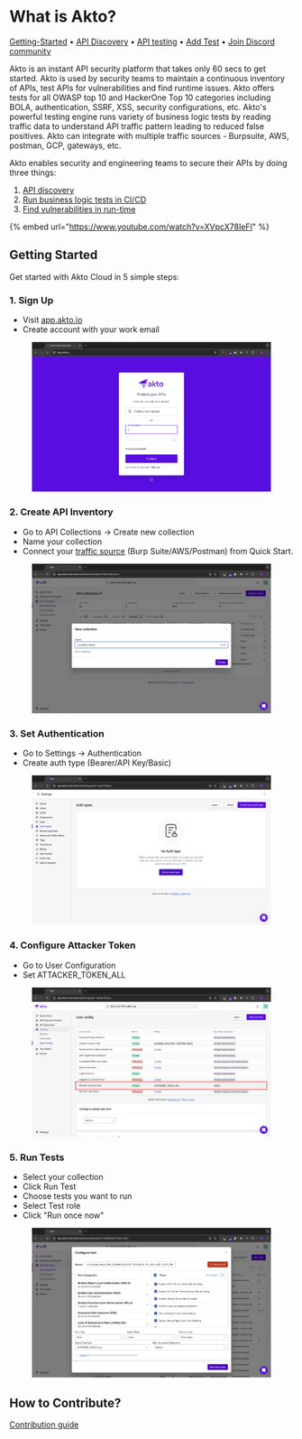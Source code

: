 # What is Akto?

[Getting-Started](./#getting-started) • [API Discovery](api-inventory-1/concepts/api-endpoints.md) • [API testing](api-security-testing/concepts/test.md) • [Add Test](test-editor/concepts/test-library.md) • [Join Discord community](https://discord.com/invite/Wpc6xVME4s)&#x20;

Akto is an instant API security platform that takes only 60 secs to get started. Akto is used by security teams to maintain a continuous inventory of APIs, test APIs for vulnerabilities and find runtime issues. Akto offers tests for all OWASP top 10 and HackerOne Top 10 categories including BOLA, authentication, SSRF, XSS, security configurations, etc. Akto's powerful testing engine runs variety of business logic tests by reading traffic data to understand API traffic pattern leading to reduced false positives. Akto can integrate with multiple traffic sources - Burpsuite, AWS, postman, GCP, gateways, etc.

Akto enables security and engineering teams to secure their APIs by doing three things:

1. [API discovery](api-inventory-1/concepts/api-collection.md)
2. [Run business logic tests in CI/CD](ci-cd/how-to/run-tests-in-cicd.md)
3. [Find vulnerabilities in run-time](api-security-testing/concepts/test.md)

{% embed url="https://www.youtube.com/watch?v=XVpcX78IeFI" %}

## Getting Started

Get started with Akto Cloud in 5 simple steps:

### 1. Sign Up

* Visit [app.akto.io](https://app.akto.io)
* Create account with your work email

<figure><img src=".gitbook/assets/image (46).png" alt=""><figcaption></figcaption></figure>

### 2. Create API Inventory

* Go to API Collections → Create new collection
* Name your collection
* Connect your [traffic source](broken-reference) (Burp Suite/AWS/Postman) from Quick Start.

<figure><img src=".gitbook/assets/image (6) (1) (1) (1) (1).png" alt=""><figcaption></figcaption></figure>

### 3. Set Authentication

* Go to Settings → Authentication
* Create auth type (Bearer/API Key/Basic)

<figure><img src=".gitbook/assets/image (47).png" alt=""><figcaption></figcaption></figure>

### 4. Configure Attacker Token

* Go to User Configuration
* Set ATTACKER\_TOKEN\_ALL

<figure><img src=".gitbook/assets/image (50).png" alt=""><figcaption></figcaption></figure>

### 5. Run Tests

* Select your collection
* Click Run Test
* Choose tests you want to run
* Select Test role
* Click "Run once now"

<figure><img src=".gitbook/assets/image (7) (1) (1) (1).png" alt=""><figcaption></figcaption></figure>

## How to Contribute?

[Contribution guide](github-contribution-guide.md)
